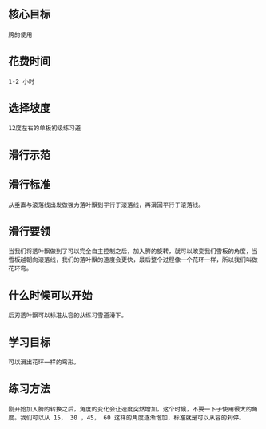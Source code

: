## 核心目标
    胯的使用

## 花费时间
    1-2 小时

## 选择坡度
    12度左右的单板初级练习道

## 滑行示范
    
    
## 滑行标准
    从垂直与滚落线出发做强力落叶飘到平行于滚落线，再滑回平行于滚落线。

## 滑行要领
    当我们将落叶飘做到了可以完全自主控制之后，加入胯的旋转，就可以改变我们雪板的角度，当雪板越朝向滚落线，我们的落叶飘的速度会更快，最后整个过程像一个花环一样，所以我们叫做花环弯。

## 什么时候可以开始
    后刃落叶飘可以标准从容的从练习雪道滑下。

## 学习目标
    可以滑出花环一样的弯形。

## 练习方法
    刚开始加入胯的转换之后，角度的变化会让速度突然增加，这个时候，不要一下子使用很大的角度。我们可以从 15， 30 ，45， 60 这样的角度逐渐增加，标准就是可以从容的刹停。